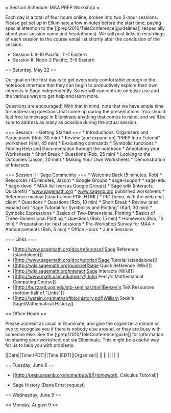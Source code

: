 = Session Schedule: MAA PREP Workshop =

Each day is a total of four hours online, broken into two 2-hour sessions.  Please get set up in Elluminate a few minutes before the start time, paying special attention to the [[prep/2010/TeleConference|guidelines]] (especially about your session name and headphones).  We will post links to recordings of each session to the course email list shortly after the conclusion of the session.

  * Session I:  8-10 Pacific, 11-1 Eastern
  * Session II:  Noon-2 Pacific, 3-5 Eastern


== Saturday, May 22 ==

Our goal on the first day is to get everybody comfortable enough in the notebook interface that they can begin to productively explore their own interests in Sage independently.  So we will concentrate on basic use and the various ways to get help and learn more.  

Questions are encouraged!  With that in mind, note that we have ample time for addressing questions that come up during the presentations.  You should feel free to message in Elluminate anything that comes to mind, and we'll be sure to address as many as possible during the actual session.

=== Session I - Getting Started ===
    * Introductions: Organizers and Participants (Rob, 30 min)
    * Review (and expand on) "PREP Intro Tutorial" worksheet (Karl, 45 min)
      * Evaluating commands
      * Symbolic functions
      * Finding Help and Documentation through the notebook
      * Annotating your Worksheets
    * Short Break
    * Questions (Rob, 25 min)
    * Looking to the Outcomes (Jason, 20 min)
      * Making Your Own Worksheets
      * Demonstration of Interacts


=== Session II - Sage Community ===
    * Welcome Back (5 minutes, Rob)
    * Resources (45 minutes, Jason)
      * Google Groups
        * sage-support
        * sage-edu
        * sage-devel
      * MAA list (versus Google Groups)
      * Sage wiki (Interacts, Quickrefs)
      * www.sagemath.org
      * www.sagenb.org published worksheets
      * Reference manual (stand-alone PDF, HTML)
      * IRC Demo, with the web chat client
      * Questions
    * Questions (Rob, 10 min)
    * Short Break
    * Review (and expand on) "Sage Tutorial for Symbolics and Plotting" (Karl, 30 min)
      * Symbolic Expressions
      * Basics of Two-Dimensional Plotting 
      * Basics of Three-Dimensional Plotting 
    * Questions (Rob, 15 min)
    * Homework (Rob, 10 min) 
      * Preparation for next sessions 
      * Pre-Workshop Survey for MAA
    * Announcements (Rob, 5 min)
      * Office Hours 
      * June Sessions

=== Links ===

  * [[http://www.sagemath.org/doc/reference/|Sage Reference (standalone)]]
  * [[http://www.sagemath.org/doc/tutorial/|Sage Tutorial (standalone)]]
  * [[http://wiki.sagemath.org/quickref|Sage Quick Reference (Wiki)]]
  * [[http://wiki.sagemath.org/interact|Sage Interacts (Wiki)]]
  * [[http://www.math.usm.edu/perry/|John Perry's Mathematical Computing Course]]
  * [[http://buzzard.ups.edu/stb-seminar.html|Beezer's TeX Resources (bottom half of "Links"]]
  * [[http://wstein.org/mathsoftbio/history.pdf|William Stein's Sage/Mathematical History]]

== Office Hours ==

Please connect as usual in Elluminate, and give the organizer a minute or two to recognize you if there is nobody else around, or they are busy with someone else.  See the [[prep/2010/TeleConference|guide]] for information on sharing your worksheet out via Elluminate.  This might be a useful way for us to help you with problems.

||Date||Time (PDT)||Time (EDT)||Organizer||
|| || || || ||

== Tuesday, June 8 ==

  * [[http://prep.sagenb.org/home/pub/8/|Homework, Calculus Tutorial]]

  * Sage History (Dana Ernst request)

== Wednesday, June 9 ==


== Monday, August 9 ==
